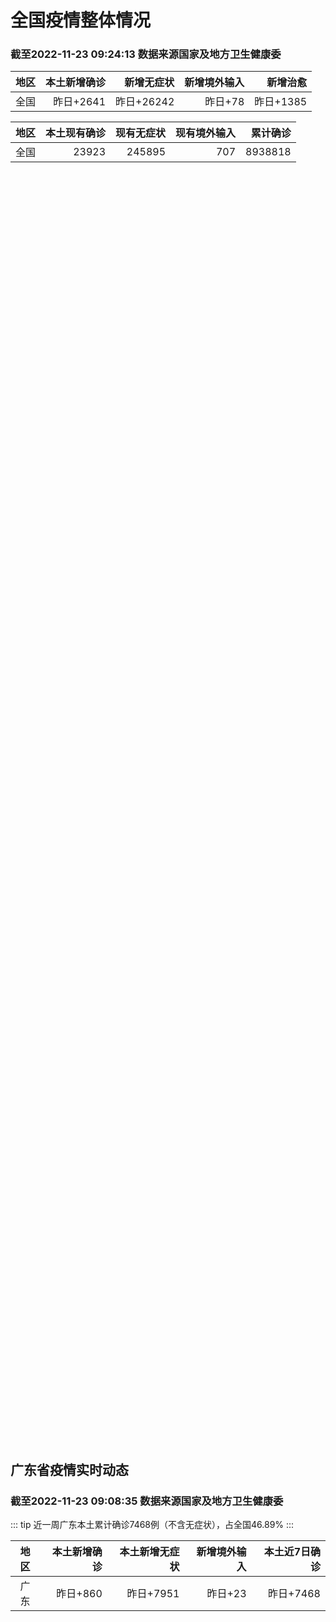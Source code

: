 
# 全国疫情整体情况
### 截至2022-11-23 09:24:13 数据来源国家及地方卫生健康委

|地区|本土新增确诊|新增无症状|新增境外输入|新增治愈|
|:--:|---:|---:|---:|---:|
|全国|昨日+2641|昨日+26242|昨日+78|昨日+1385|

|地区|本土现有确诊|现有无症状|现有境外输入|累计确诊|
|:--:|---:|---:|---:|---:|
|全国|23923|245895|707|8938818|

<ChinaMap :dataList="dataList" :title="title"/>

<div id="chinaDayModify" style="width:100%;height:500px;margin-bottom:10px;"></div>
<div id="chinaAddHistoryData" style="width:100%;height:500px;margin-bottom:10px;"></div>
<div id="chinaNowHistoryData" style="width:100%;height:500px;margin-bottom:10px;"></div>
<div id="chinaTotalHistoryData" style="width:100%;height:500px;margin-bottom:10px;"></div>


## 广东省疫情实时动态
### 截至2022-11-23 09:08:35 数据来源国家及地方卫生健康委

::: tip 近一周广东本土累计确诊7468例（不含无症状），占全国46.89%
:::

|地区|本土新增确诊|本土新增无症状|新增境外输入|本土近7日确诊|
|:--:|---:|---:|---:|---:|
|广东|昨日+860|昨日+7951|昨日+23|昨日+7468|

<div id="guangdongModify" style="width:100%;height:500px;margin-bottom:10px;"></div>
<div id="guangdongTotalHistory" style="width:100%;height:500px;margin-bottom:10px;"></div>
<div id="guangzhouModifyHistory" style="width:100%;height:500px;margin-bottom:10px;"></div>


<script>
import * as echarts from 'echarts'
export default {
  data(){
    return {
      title: '新增本土确诊',
      dataList: [{name: '台湾', value: 0, addList: []},{name: '香港', value: 0, addList: []},{name: '湖北', value: 9, addList: [{name: '武汉', num: 8},
{name: '神农架', num: 1},
]},{name: '上海', value: 15, addList: [{name: '嘉定', num: 5},
{name: '浦东', num: 2},
{name: '松江', num: 2},
{name: '闵行', num: 2},
{name: '青浦', num: 2},
]},{name: '吉林', value: 13, addList: []},{name: '广东', value: 860, addList: [{name: '广州', num: 722},
{name: '湛江', num: 46},
{name: '肇庆', num: 20},
{name: '东莞', num: 16},
{name: '深圳', num: 15},
]},{name: '海南', value: 10, addList: []},{name: '四川', value: 272, addList: [{name: '成都', num: 176},
{name: '外省返川人员', num: 38},
{name: '德阳', num: 22},
{name: '阿坝', num: 15},
{name: '内江', num: 11},
]},{name: '北京', value: 388, addList: [{name: '朝阳', num: 117},
{name: '通州', num: 96},
{name: '海淀', num: 34},
{name: '东城', num: 33},
{name: '顺义', num: 31},
]},{name: '内蒙古', value: 124, addList: [{name: '呼和浩特', num: 105},
{name: '鄂尔多斯', num: 11},
{name: '赤峰', num: 7},
{name: '呼伦贝尔', num: 1},
]},{name: '福建', value: 15, addList: [{name: '厦门', num: 4},
{name: '泉州', num: 3},
{name: '福州', num: 3},
{name: '龙岩', num: 2},
{name: '漳州', num: 2},
]},{name: '陕西', value: 37, addList: []},{name: '重庆', value: 215, addList: [{name: '渝北区', num: 50},
{name: '垫江县', num: 32},
{name: '万州区', num: 25},
{name: '南岸区', num: 22},
{name: '巴南区', num: 17},
]},{name: '浙江', value: 33, addList: [{name: '杭州', num: 17},
{name: '宁波', num: 4},
{name: '绍兴', num: 4},
{name: '衢州', num: 3},
{name: '温州', num: 2},
]},{name: '黑龙江', value: 63, addList: [{name: '哈尔滨', num: 59},
{name: '绥化', num: 2},
{name: '鸡西', num: 2},
]},{name: '山东', value: 30, addList: [{name: '济南', num: 20},
{name: '青岛', num: 3},
{name: '泰安', num: 3},
{name: '临沂', num: 2},
{name: '淄博', num: 1},
]},{name: '云南', value: 87, addList: [{name: '昆明', num: 66},
{name: '昭通市', num: 9},
{name: '丽江市', num: 4},
{name: '德宏州', num: 3},
{name: '保山市', num: 2},
]},{name: '江苏', value: 62, addList: [{name: '南京', num: 40},
{name: '连云港', num: 12},
{name: '无锡', num: 4},
{name: '盐城', num: 3},
{name: '镇江', num: 1},
]},{name: '河南', value: 115, addList: [{name: '郑州', num: 113},
{name: '许昌', num: 1},
{name: '濮阳', num: 1},
]},{name: '山西', value: 157, addList: [{name: '太原', num: 41},
{name: '阳泉', num: 34},
{name: '朔州', num: 23},
{name: '大同', num: 18},
{name: '吕梁', num: 18},
]},{name: '天津', value: 5, addList: [{name: '未公布来源', num: 5},
]},{name: '新疆', value: 19, addList: [{name: '喀什', num: 7},
{name: '乌鲁木齐', num: 6},
{name: '和田', num: 6},
]},{name: '广西', value: 1, addList: [{name: '桂林', num: 1},
]},{name: '辽宁', value: 22, addList: [{name: '沈阳', num: 17},
{name: '铁岭', num: 3},
{name: '盘锦', num: 1},
{name: '阜新', num: 1},
]},{name: '河北', value: 45, addList: [{name: '石家庄', num: 45},
]},{name: '湖南', value: 12, addList: [{name: '郴州', num: 4},
{name: '株洲', num: 2},
{name: '长沙', num: 2},
{name: '张家界', num: 2},
{name: '常德', num: 1},
]},{name: '安徽', value: 2, addList: [{name: '合肥', num: 1},
{name: '铜陵', num: 1},
]},{name: '甘肃', value: 1, addList: [{name: '陇南', num: 1},
]},{name: '江西', value: 1, addList: [{name: '九江', num: 1},
]},{name: '西藏', value: 0, addList: []},{name: '贵州', value: 20, addList: [{name: '遵义', num: 12},
{name: '毕节', num: 5},
{name: '贵阳', num: 2},
{name: '铜仁', num: 1},
]},{name: '澳门', value: 0, addList: []},{name: '青海', value: 7, addList: []},{name: '宁夏', value: 1, addList: [{name: '固原', num: 1},
]},{name: '南海诸岛', value: 0, addList: []}]
    }
  },
  mounted () {
    const themeObj = {"color":["#2ec7c9","#b6a2de","#5ab1ef","#ffb980","#d87a80","#8d98b3","#e5cf0d","#97b552","#95706d","#dc69aa","#07a2a4","#9a7fd1","#588dd5","#f5994e","#c05050","#59678c","#c9ab00","#7eb00a","#6f5553","#c14089"],"backgroundColor":"rgba(0,0,0,0)","textStyle":{},"title":{"textStyle":{"color":"#008acd"},"subtextStyle":{"color":"#aaaaaa"}},"line":{"itemStyle":{"borderWidth":1},"lineStyle":{"width":2},"symbolSize":3,"symbol":"emptyCircle","smooth":true},"radar":{"itemStyle":{"borderWidth":1},"lineStyle":{"width":2},"symbolSize":3,"symbol":"emptyCircle","smooth":true},"bar":{"itemStyle":{"barBorderWidth":0,"barBorderColor":"#ccc"}},"pie":{"itemStyle":{"borderWidth":0,"borderColor":"#ccc"}},"scatter":{"itemStyle":{"borderWidth":0,"borderColor":"#ccc"}},"boxplot":{"itemStyle":{"borderWidth":0,"borderColor":"#ccc"}},"parallel":{"itemStyle":{"borderWidth":0,"borderColor":"#ccc"}},"sankey":{"itemStyle":{"borderWidth":0,"borderColor":"#ccc"}},"funnel":{"itemStyle":{"borderWidth":0,"borderColor":"#ccc"}},"gauge":{"itemStyle":{"borderWidth":0,"borderColor":"#ccc"}},"candlestick":{"itemStyle":{"color":"#d87a80","color0":"#2ec7c9","borderColor":"#d87a80","borderColor0":"#2ec7c9","borderWidth":1}},"graph":{"itemStyle":{"borderWidth":0,"borderColor":"#ccc"},"lineStyle":{"width":1,"color":"#aaaaaa"},"symbolSize":3,"symbol":"emptyCircle","smooth":true,"color":["#2ec7c9","#b6a2de","#5ab1ef","#ffb980","#d87a80","#8d98b3","#e5cf0d","#97b552","#95706d","#dc69aa","#07a2a4","#9a7fd1","#588dd5","#f5994e","#c05050","#59678c","#c9ab00","#7eb00a","#6f5553","#c14089"],"label":{"color":"#eeeeee"}},"map":{"itemStyle":{"areaColor":"#dddddd","borderColor":"#eeeeee","borderWidth":0.5},"label":{"color":"#d87a80"},"emphasis":{"itemStyle":{"areaColor":"rgba(254,153,78,1)","borderColor":"#444","borderWidth":1},"label":{"color":"rgb(100,0,0)"}}},"geo":{"itemStyle":{"areaColor":"#dddddd","borderColor":"#eeeeee","borderWidth":0.5},"label":{"color":"#d87a80"},"emphasis":{"itemStyle":{"areaColor":"rgba(254,153,78,1)","borderColor":"#444","borderWidth":1},"label":{"color":"rgb(100,0,0)"}}},"categoryAxis":{"axisLine":{"show":true,"lineStyle":{"color":"#008acd"}},"axisTick":{"show":true,"lineStyle":{"color":"#333"}},"axisLabel":{"show":true,"color":"#333"},"splitLine":{"show":false,"lineStyle":{"color":["#eee"]}},"splitArea":{"show":false,"areaStyle":{"color":["rgba(250,250,250,0.3)","rgba(200,200,200,0.3)"]}}},"valueAxis":{"axisLine":{"show":true,"lineStyle":{"color":"#008acd"}},"axisTick":{"show":true,"lineStyle":{"color":"#333"}},"axisLabel":{"show":true,"color":"#333"},"splitLine":{"show":true,"lineStyle":{"color":["#eee"]}},"splitArea":{"show":true,"areaStyle":{"color":["rgba(250,250,250,0.3)","rgba(200,200,200,0.3)"]}}},"logAxis":{"axisLine":{"show":true,"lineStyle":{"color":"#008acd"}},"axisTick":{"show":true,"lineStyle":{"color":"#333"}},"axisLabel":{"show":true,"color":"#333"},"splitLine":{"show":true,"lineStyle":{"color":["#eee"]}},"splitArea":{"show":true,"areaStyle":{"color":["rgba(250,250,250,0.3)","rgba(200,200,200,0.3)"]}}},"timeAxis":{"axisLine":{"show":true,"lineStyle":{"color":"#008acd"}},"axisTick":{"show":true,"lineStyle":{"color":"#333"}},"axisLabel":{"show":true,"color":"#333"},"splitLine":{"show":true,"lineStyle":{"color":["#eee"]}},"splitArea":{"show":false,"areaStyle":{"color":["rgba(250,250,250,0.3)","rgba(200,200,200,0.3)"]}}},"toolbox":{"iconStyle":{"borderColor":"#2ec7c9"},"emphasis":{"iconStyle":{"borderColor":"#18a4a6"}}},"legend":{"textStyle":{"color":"#333333"}},"tooltip":{"axisPointer":{"lineStyle":{"color":"#008acd","width":"1"},"crossStyle":{"color":"#008acd","width":"1"}}},"timeline":{"lineStyle":{"color":"#008acd","width":1},"itemStyle":{"color":"#008acd","borderWidth":1},"controlStyle":{"color":"#008acd","borderColor":"#008acd","borderWidth":0.5},"checkpointStyle":{"color":"#2ec7c9","borderColor":"#2ec7c9"},"label":{"color":"#008acd"},"emphasis":{"itemStyle":{"color":"#a9334c"},"controlStyle":{"color":"#008acd","borderColor":"#008acd","borderWidth":0.5},"label":{"color":"#008acd"}}},"visualMap":{"color":["#5ab1ef","#e0ffff"]},"dataZoom":{"backgroundColor":"rgba(47,69,84,0)","dataBackgroundColor":"#efefff","fillerColor":"rgba(182,162,222,0.2)","handleColor":"#008acd","handleSize":"100%","textStyle":{"color":"#333333"}},"markPoint":{"label":{"color":"#eeeeee"},"emphasis":{"label":{"color":"#eeeeee"}}}}

    echarts.registerTheme('dark', (themeObj))

    this.chartChDay = echarts.init(document.getElementById("chinaDayModify"), "dark")
,this.chartChAdd = echarts.init(document.getElementById("chinaAddHistoryData"), "dark")
,this.chartChNow = echarts.init(document.getElementById("chinaNowHistoryData"), "dark")
,this.chartChTotal = echarts.init(document.getElementById("chinaTotalHistoryData"), "dark")
,this.chartGdMod = echarts.init(document.getElementById("guangdongModify"), "dark")
,this.chartGdTotal = echarts.init(document.getElementById("guangdongTotalHistory"), "dark")
,this.chartGzMod = echarts.init(document.getElementById("guangzhouModifyHistory"), "dark")


    const option_gd_mod = {
      title: {
        text: '广东疫情新增趋势（人）'
      },
      tooltip: {
        trigger: 'axis',
        axisPointer: {
          type: 'cross',
          label: {
            backgroundColor: '#6a7985'
          }
        }
      },
      legend: {
        top: 20,
        data: [{name: '本土新增确诊',icon: 'rect'}, {name: '本土新增无症状',icon: 'rect'},{name: '新增境外输入',icon: 'rect'}]
      },
      grid: {
        left: '3%',
        right: '4%',
        bottom: '3%',
        containLabel: true
      },
      toolbox: {
        feature: {
          saveAsImage: {}
        }
      },
      xAxis: {
        type: 'category',
        boundaryGap: false,
        data: ["09.25","09.26","09.27","09.28","09.29","09.30","10.01","10.02","10.03","10.04","10.05","10.06","10.07","10.08","10.09","10.10","10.11","10.12","10.13","10.14","10.15","10.16","10.17","10.18","10.19","10.20","10.21","10.22","10.23","10.24","10.25","10.26","10.27","10.28","10.29","10.30","10.31","11.01","11.02","11.03","11.04","11.05","11.06","11.07","11.08","11.09","11.10","11.11","11.12","11.13","11.14","11.15","11.16","11.17","11.18","11.19","11.20","11.21","11.22",]
      },
      yAxis: {
        type: 'value'
      },
      series: [
        {
          name: '本土新增确诊',
          type: 'line',
          areaStyle: {},
          emphasis: {
            focus: 'series'
          },
          data: [7,12,4,18,16,22,17,19,27,34,37,41,47,34,31,38,43,36,53,60,35,23,36,50,26,27,19,32,23,33,45,15,27,63,83,291,242,125,103,195,219,252,224,319,592,500,546,760,727,707,586,564,1246,1338,1102,1157,984,781,860,]
        },
        {
          name: '本土新增无症状',
          type: 'line',
          areaStyle: {},
          emphasis: {
            focus: 'series'
          },
          data: [5,5,2,5,15,21,10,24,16,24,27,34,27,21,24,25,11,17,21,29,29,38,61,48,58,62,74,59,70,62,67,84,88,136,195,468,458,298,356,470,669,1330,1882,2330,2611,2507,2461,2996,3541,3941,5047,6215,8576,9110,8535,8381,8101,8241,7951,]
        },
        {
          name: '新增境外输入',
          type: 'line',
          areaStyle: {},
          emphasis: {
            focus: 'series'
          },
          data: [19,14,15,21,15,11,29,11,19,18,19,27,10,14,27,27,14,17,15,24,18,18,11,12,14,25,17,9,19,12,6,5,11,14,14,8,7,10,12,13,9,21,10,12,16,14,23,9,15,19,19,24,10,20,13,21,38,35,23,]
        }
      ]
    };

    const option_gd_total = {
      title: {
        text: '广东疫情概览（人）'
      },
      tooltip: {
        trigger: 'axis',
        axisPointer: {
          type: 'cross',
          label: {
            backgroundColor: '#6a7985'
          }
        }
      },
      legend: {
        top: 20,
        data: [{name: '累计确诊',icon: 'rect'},{name: '累计治愈',icon: 'rect'}]
      },
      grid: {
        left: '3%',
        right: '4%',
        bottom: '3%',
        containLabel: true
      },
      toolbox: {
        feature: {
          saveAsImage: {}
        }
      },
      xAxis: {
        type: 'category',
        boundaryGap: false,
        data: ["09.25","09.26","09.27","09.28","09.29","09.30","10.01","10.02","10.03","10.04","10.05","10.06","10.07","10.08","10.09","10.10","10.11","10.12","10.13","10.14","10.15","10.16","10.17","10.18","10.19","10.20","10.21","10.22","10.23","10.24","10.25","10.26","10.27","10.28","10.29","10.30","10.31","11.01","11.02","11.03","11.04","11.05","11.06","11.07","11.08","11.09","11.10","11.11","11.12","11.13","11.14","11.15","11.16","11.17","11.18","11.19","11.20","11.21","11.22",]
      },
      yAxis: {
        type: 'value'
      },
      series: [
        {
          name: '累计确诊',
          type: 'line',
          areaStyle: {},
          emphasis: {
            focus: 'series'
          },
          data: [9905,9931,9950,9991,10022,10055,10101,10131,10177,10229,10285,10353,10410,10458,10516,10581,10638,10691,10759,10843,10896,10947,10994,11056,11106,11138,11174,11215,11257,11302,11353,11373,11411,11488,11585,11884,12133,12268,12383,12591,12819,13092,13336,13657,14264,14779,15348,16117,16859,17585,18190,18778,20034,21392,22507,23685,24707,25523,26406,]
        },
        {
          name: '累计治愈',
          type: 'line',
          areaStyle: {},
          emphasis: {
            focus: 'series'
          },
          data: [9529,9529,9529,9529,9529,9529,9529,9529,9529,9529,9529,9877,9877,9877,9972,10007,10048,10091,10127,10127,10127,10178,10239,10298,10298,10298,10298,10298,10298,10298,10298,10298,10298,10298,10298,10298,10298,10298,10298,10298,10298,10298,10298,10298,11470,11470,11470,11470,11470,11470,11470,11470,11470,11470,11470,11470,11470,11470,11470,]
        }
      ]
    };

    const option_gz_mod = {
      title: {
        text: '广州疫情新增趋势（人）'
      },
      tooltip: {
        trigger: 'axis',
        axisPointer: {
          type: 'cross',
          label: {
            backgroundColor: '#6a7985'
          }
        }
      },
      legend: {
        top: 20,
        data: [{name: '本土新增确诊',icon: 'rect'},{name: '本土新增无症状',icon: 'rect'}]
      },
      grid: {
        left: '3%',
        right: '4%',
        bottom: '3%',
        containLabel: true
      },
      toolbox: {
        feature: {
          saveAsImage: {}
        }
      },
      xAxis: {
        type: 'category',
        boundaryGap: false,
        data: ["0925","0926","0927","0928","0929","0930","1001","1002","1003","1004","1005","1006","1007","1008","1009","1010","1011","1012","1013","1014","1015","1016","1017","1018","1019","1020","1021","1022","1023","1024","1025","1026","1027","1028","1029","1030","1031","1101","1102","1103","1104","1105","1106","1107","1108","1109","1110","1111","1112","1113","1114","1115","1116","1117","1118","1119","1120","1121","1122",]
      },
      yAxis: {
        type: 'value'
      },
      series: [
        {
          name: '本土新增确诊',
          type: 'line',
          areaStyle: {},
          emphasis: {
            focus: 'series'
          },
          data: [2,2,0,1,1,2,0,5,10,12,14,21,17,18,5,13,6,10,25,23,20,3,16,22,6,10,12,18,16,22,27,11,19,54,66,232,190,85,83,149,168,183,158,232,478,423,466,694,662,656,552,509,1189,1241,983,1050,882,681,722,]
        },
        {
          name: '本土新增无症状',
          type: 'line',
          areaStyle: {},
          emphasis: {
            focus: 'series'
          },
          data: [0,1,1,0,2,0,0,3,7,5,13,8,12,9,15,1,2,7,3,8,16,27,43,31,44,46,46,39,53,43,46,39,46,85,125,295,289,253,323,430,635,1259,1813,2263,2546,2430,2358,2921,3464,3876,4977,6138,8486,8989,8444,8234,7885,7957,7735,]
        }
      ]
    };

    const option_ch_day  = {
      series: [
        {
          type: 'treemap',
          data: [
            {
              name: '本土新增确诊昨日+2641',
              value: 2641,
            },
            {
              name: '新增无症状昨日+26242',
              value: 26242,
            },
            {
              name: '新增境外输入昨日+78',
              value: 78,
            },
            {
              name: '新增治愈昨日+1385',
              value: 1385,
            },
          ]
        }
      ]
    };

    const option_ch_add = {
      title: {
        text: '新增疫情整体走势'
      },
      tooltip: {
        trigger: 'axis',
        axisPointer: {
          type: 'cross',
          label: {
            backgroundColor: '#6a7985'
          }
        }
      },
      legend: {
        top: 20,
        data: [{name: '本土确诊',icon: 'rect'}, {name: '无症状感染',icon: 'rect'},{name: '新增境外输入',icon: 'rect'}]
      },
      grid: {
        left: '3%',
        right: '4%',
        bottom: '3%',
        containLabel: true
      },
      toolbox: {
        feature: {
          saveAsImage: {}
        }
      },
      xAxis: {
        type: 'category',
        boundaryGap: false,
        data: ["09.23","09.24","09.25","09.26","09.27","09.28","09.29","09.30","10.01","10.02","10.03","10.04","10.05","10.06","10.07","10.08","10.09","10.10","10.11","10.12","10.13","10.14","10.15","10.16","10.17","10.18","10.19","10.20","10.21","10.22","10.23","10.24","10.25","10.26","10.27","10.28","10.29","10.30","10.31","11.01","11.02","11.03","11.04","11.05","11.06","11.07","11.08","11.09","11.10","11.11","11.12","11.13","11.14","11.15","11.16","11.17","11.18","11.19","11.20","11.21","11.22",]
      },
      yAxis: {
        type: 'value'
      },
      series: [
        {
          name: '本土确诊',
          type: 'line',
          areaStyle: {},
          emphasis: {
            focus: 'series'
          },
          data: [129,159,235,173,119,106,97,106,116,189,250,223,183,216,447,441,373,427,374,322,249,291,174,182,208,204,164,158,159,155,173,205,297,193,214,324,353,479,498,409,531,704,596,526,535,843,1294,1133,1150,1452,1675,1747,1621,1568,2328,2276,2055,2204,2277,2145,2641,]
        },
        {
          name: '无症状感染',
          type: 'line',
          areaStyle: {},
          emphasis: {
            focus: 'series'
          },
          data: [624,601,597,636,625,526,625,549,432,466,626,747,1005,1267,1301,1307,1566,1662,1386,1154,1010,900,668,534,587,630,643,638,658,683,751,875,944,924,1123,1153,1566,2220,2221,2346,2669,3167,3063,3894,4961,6632,6882,7691,9385,10351,13086,14325,16151,18491,20804,22853,22208,22011,24547,25754,26242,]
        },
        {
          name: '新增境外输入',
          type: 'line',
          areaStyle: {},
          emphasis: {
            focus: 'series'
          },
          data: [59,58,60,72,75,64,59,66,63,51,57,50,46,72,54,62,61,64,43,50,64,70,70,63,42,43,47,56,56,52,48,41,41,38,48,53,48,42,49,56,50,53,61,62,34,47,52,52,59,52,36,47,40,55,60,86,82,63,88,80,78,]
        }
      ]
    };

    const option_ch_now = {
      title: {
        text: '现有疫情整体走势'
      },
      tooltip: {
        trigger: 'axis',
        axisPointer: {
          type: 'cross',
          label: {
            backgroundColor: '#6a7985'
          }
        }
      },
      legend: {
        top: 20,
        data: [{name: '本土确诊',icon: 'rect'}, {name: '无症状感染',icon: 'rect'},{name: '新增境外输入',icon: 'rect'}]
      },
      grid: {
        left: '3%',
        right: '4%',
        bottom: '3%',
        containLabel: true
      },
      toolbox: {
        feature: {
          saveAsImage: {}
        }
      },
      xAxis: {
        type: 'category',
        boundaryGap: false,
        data: ["09.23","09.24","09.25","09.26","09.27","09.28","09.29","09.30","10.01","10.02","10.03","10.04","10.05","10.06","10.07","10.08","10.09","10.10","10.11","10.12","10.13","10.14","10.15","10.16","10.17","10.18","10.19","10.20","10.21","10.22","10.23","10.24","10.25","10.26","10.27","10.28","10.29","10.30","10.31","11.01","11.02","11.03","11.04","11.05","11.06","11.07","11.08","11.09","11.10","11.11","11.12","11.13","11.14","11.15","11.16","11.17","11.18","11.19","11.20","11.21","11.22",]
      },
      yAxis: {
        type: 'value'
      },
      series: [
        {
          name: '本土确诊',
          type: 'line',
          areaStyle: {},
          emphasis: {
            focus: 'series'
          },
          data: [2477,2395,2404,2381,2378,2365,2359,2301,2314,2306,2341,2261,2263,2329,2666,2977,3240,3460,3637,3779,3824,3906,3854,3808,3777,3677,3595,3529,3362,3245,3179,3062,3127,3104,3107,3252,3440,3751,4101,4324,4641,5070,5473,5792,6113,6742,7801,8635,9385,10387,11647,12855,13935,14820,16631,17901,19102,20202,21550,22606,23923,]
        },
        {
          name: '无症状感染',
          type: 'line',
          areaStyle: {},
          emphasis: {
            focus: 'series'
          },
          data: [563,552,558,585,613,632,610,608,631,623,629,615,620,628,633,641,646,644,623,618,632,657,650,655,636,635,623,624,624,629,605,592,578,562,551,549,547,527,537,530,523,527,530,532,504,502,512,520,530,532,528,534,538,525,541,576,607,627,660,690,707,]
        },
        {
          name: '新增境外输入',
          type: 'line',
          areaStyle: {},
          emphasis: {
            focus: 'series'
          },
          data: [11627,11277,10573,10414,10373,10105,9829,9770,9618,8814,8449,8109,8069,8744,9419,10193,11206,11944,12805,13455,13998,14442,14606,14679,14750,14715,14774,14658,14360,14193,14094,14026,14399,14475,14817,15140,15931,17538,19036,20631,22423,24734,26924,30018,34158,39861,45493,51292,59141,67715,79170,91603,105362,120524,136643,154412,172048,188616,207376,226934,245895,]
        }
      ]
    };

    const option_ch_total = {
      title: {
        text: '累计疫情整体走势'
      },
      tooltip: {
        trigger: 'axis',
        axisPointer: {
          type: 'cross',
          label: {
            backgroundColor: '#6a7985'
          }
        }
      },
      legend: {
        top: 20,
        data: [{name: '确诊(含港澳台)', con: 'rect'}, {name: '死亡(含港澳台)',icon: 'rect'}]
      },
      grid: {
        left: '3%',
        right: '4%',
        bottom: '3%',
        containLabel: true
      },
      toolbox: {
        feature: {
          saveAsImage: {}
        }
      },
      xAxis: {
        type: 'category',
        boundaryGap: false,
        data: ["09.23","09.24","09.25","09.26","09.27","09.28","09.29","09.30","10.01","10.02","10.03","10.04","10.05","10.06","10.07","10.08","10.09","10.10","10.11","10.12","10.13","10.14","10.15","10.16","10.17","10.18","10.19","10.20","10.21","10.22","10.23","10.24","10.25","10.26","10.27","10.28","10.29","10.30","10.31","11.01","11.02","11.03","11.04","11.05","11.06","11.07","11.08","11.09","11.10","11.11","11.12","11.13","11.14","11.15","11.16","11.17","11.18","11.19","11.20","11.21","11.22",]
      },
      yAxis: {
        type: 'value'
      },
      series: [
        {
          name: '确诊(含港澳台)',
          type: 'line',
          areaStyle: {},
          emphasis: {
            focus: 'series'
          },
          data: [6833790,6872895,6912675,6942179,6988610,7037863,7083359,7127469,7171159,7215114,7249310,7299603,7355347,7402656,7454504,7499946,7499946,7578751,7621171,7621171,7621171,7778306,7822739,7865269,7895059,7895059,7895059,8026778,8064765,8101522,8137786,8137786,8137786,8246496,8283181,8318921,8352484,8385213,8409023,8444367,8478830,8510115,8538758,8565587,8591083,8609153,8635852,8662662,8686925,8709454,8731122,8752310,8771347,8792321,8818365,8841863,8862956,8882454,8901981,8917011,8938818,]
        },
        {
          name: '死亡(含港澳台)',
          type: 'line',
          areaStyle: {},
          emphasis: {
            focus: 'series'
          },
          data: [26074,26132,26176,26244,26278,26330,26388,26446,26500,26568,26609,21422,26706,26769,26823,26823,26823,26823,26823,26823,26823,26823,26823,26823,26823,26823,26823,26823,26823,26823,26823,26823,26823,26823,26823,26823,26823,26823,26823,26823,26823,26823,26823,26823,26823,28900,28939,28939,28939,28939,28939,28939,28939,28939,28939,28939,28939,28939,28939,28939,28939,]
        }
      ]
    };

    this.chartGdMod.setOption(option_gd_mod);
    this.chartGdTotal.setOption(option_gd_total);
    this.chartGzMod.setOption(option_gz_mod);
    this.chartChDay.setOption(option_ch_day);
    this.chartChAdd.setOption(option_ch_add);
    this.chartChNow.setOption(option_ch_now);
    this.chartChTotal.setOption(option_ch_total);

    window.onresize = () => {
      this.chartGdMod.resize()
      this.chartGdTotal.resize()
      this.chartGzMod.resize()
      this.chartChDay.resize()
      this.chartChAdd.resize()
      this.chartChNow.resize()
      this.chartChTotal.resize()
    }
  }
}
</script>

## 广东省各地区疫情情况

::: danger 496个中高风险地区
:::

|地区|本土新增确诊|本土新增无症状|本土近7日确诊|中高风险地区|
|:--:|---:|---:|---:|---:|
|广州|+722|+7735|+6748|+242|
|湛江|+46|+16|+165|+85|
|肇庆|+20|+2|+183|+52|
|东莞|+16|+22|+94|+14|
|深圳|+15|+25|+65|+36|
|佛山|+7|+105|+37|+2|
|中山|+7|+4|+20|+6|
|珠海|+5|+10|+34|+4|
|汕头|+4|+5|+17|0|
|韶关|+4|0|+13|+1|
|清远|+3|+5|+15|+10|
|惠州|+3|+5|+13|+9|
|阳江|+2|+6|+34|+16|
|茂名|+2|0|+14|+2|
|河源|+2|0|+3|0|
|潮州|+2|0|+2|0|
|梅州|0|+6|+1|+5|
|揭阳|0|+3|0|+6|
|江门|0|+2|+8|+6|
|云浮|0|0|+2|0|
|汕尾|0|0|0|0|


## 广东疫情热点动态

  
### 11-23 09:34
::: tip 11月22日深圳新增15例确诊病例和25例无症状感染者
11月22日0-24时，深圳新增15例新冠肺炎确诊病例和25例新冠病毒无症状感染者。其中外省（市）输入及关联病例共计15例。其中，在集中隔离观察人员中发现22例，在居家隔离医学观察人员中发现2例，在闭...

信息来源：南方都市报

[阅读全文](https://h5.baike.qq.com/mobile/landing.html?docid=20221123A01KS000&isNews=1&adtag=wxjk.yqssc.yqdt)
:::

### 11-23 09:03
::: tip 11月22日，梅州新冠肺炎疫情新增病例6例，涉及梅江、梅县、丰顺、大埔
11月22日，梅州市新冠肺炎疫情新增病例6例（均为无症状感染者）。其中，梅江区新增2例（密切接触者筛查1例、集中隔离发现1例），梅县区新增2例（集中隔离发现1例、高风险区筛查发现1例），丰顺县报告1例...

信息来源：南方PLUS

[阅读全文](https://h5.baike.qq.com/mobile/landing.html?docid=20221123A01AEG00&isNews=1&adtag=wxjk.yqssc.yqdt)
:::

### 11-23 08:41
::: tip 2022年11月23日广东省新冠肺炎疫情情况
11月22日0-24时，全省新增本土确诊病例353例（广州235例，深圳15例，珠海5例，汕头4例，佛山7例，韶关4例，河源2例，惠州3例，中山7例，阳江2例，湛江44例，茂名2例，肇庆20例，清远1...

信息来源：成都商报红星新闻

[阅读全文](https://h5.baike.qq.com/mobile/landing.html?docid=20221123A0154I00&isNews=1&adtag=wxjk.yqssc.yqdt)
:::

### 11-23 06:01
::: tip 请理解支持！请主动配合！连州镇开展第三轮区域核酸检测
关于在连州市连州镇范围内开展第三轮区域核酸检测的通告广大居民群众：为进一步做好新冠肺炎疫情防控工作，及时排查风险隐患，切实保障全市人民的生命安全和身体健康，现定于2022年11月23日在连州市连州镇1...

信息来源：南方PLUS

[阅读全文](https://h5.baike.qq.com/mobile/landing.html?docid=20221123A00FD100&isNews=1&adtag=wxjk.yqssc.yqdt)
:::

### 11-23 08:40
::: tip 2022年11月23日广东省新冠肺炎疫情情况
                                                        　　11月22日0-24时，全省新增本土确诊病例353例（广州235例，深圳15例，珠海...

信息来源：广东省卫生健康委员会

[阅读全文](https://h5.baike.qq.com/mobile/landing.html?docid=WJW20221123M9BUN6TG&isNews=1&adtag=wxjk.yqssc.yqdt)
:::

### 11-22 23:59
::: tip 温馨提示：11月23日白云区开展核酸检测“应检尽检”
11月23日白云区开展核酸检测“应检尽检”尊敬的市民朋友：您好！当前白云区疫情形势依然严峻，群防群控需要你我共同努力。根据疫情防控工作需要，定于11月23日开展核酸检测“应检尽检”工作。采样时间为7:...

信息来源：白云融媒

[阅读全文](https://h5.baike.qq.com/mobile/landing.html?docid=20221123A000IO00&isNews=1&adtag=wxjk.yqssc.yqdt)
:::

### 11-22 23:03
::: tip 潮州潮安：确诊1例新冠病毒肺炎病例（轻型）
11月22日，潮安区新型冠状病毒肺炎疫情防控指挥部办公室发布通报，潮安区在外省来潮人员中发现1名新冠病毒感染者，系当日通报的核酸检测结果异常人员蒲某，经专家组会诊为新冠病毒肺炎确诊病例（轻型）。目前正...

信息来源：南方PLUS

[阅读全文](https://h5.baike.qq.com/mobile/landing.html?docid=20221122A0ACFW00&isNews=1&adtag=wxjk.yqssc.yqdt)
:::

### 11-22 22:16
::: tip 司机出车有新要求！哈啰打车在珠海推出网约车防疫指南
文/羊城晚报全媒体记者 郑达 通讯员 张津豪11月22日，哈啰打车响应珠海市交通运输局21日发布的《乘坐出租车、网约车如何科学防疫》的提醒，在珠海面向全体网约车司机和乘客推出网约车防疫指南，并投入专项...

信息来源：羊城派

[阅读全文](https://h5.baike.qq.com/mobile/landing.html?docid=20221122A09ZQW00&isNews=1&adtag=wxjk.yqssc.yqdt)
:::

### 11-22 22:16
::: tip 广州海珠区延续强化部分区域疫情防控措施至11月27日24时
文/羊城晚报全媒体记者 邹丽珍11月22日晚，广州市海珠区发布《海珠区关于继续延续强化疫情防控措施的通告》，全文如下：海珠区关于继续延续强化疫情防控措施的通告目前，我区疫情仍处于高位波动期，呈现重点片...

信息来源：羊城派

[阅读全文](https://h5.baike.qq.com/mobile/landing.html?docid=20221122A09ZQY00&isNews=1&adtag=wxjk.yqssc.yqdt)
:::

### 11-22 22:08
::: tip 广州海珠：延续实施强化部分区域疫情防控措施至11月27日24时
海珠区关于继续延续强化疫情防控措施的通告目前，我区疫情仍处于高位波动期，呈现重点片区病例集中多发、重点片区周边多点散发的特点，疫情形势依然复杂严峻。从市疫情防控大局出发，经综合审慎研判，决定将2022...

信息来源：南方都市报

[阅读全文](https://h5.baike.qq.com/mobile/landing.html?docid=20221122A09WZ400&isNews=1&adtag=wxjk.yqssc.yqdt)
:::


## 广州疫情热点动态

  
### 11-23 09:34
::: tip 11月22日深圳新增15例确诊病例和25例无症状感染者
11月22日0-24时，深圳新增15例新冠肺炎确诊病例和25例新冠病毒无症状感染者。其中外省（市）输入及关联病例共计15例。其中，在集中隔离观察人员中发现22例，在居家隔离医学观察人员中发现2例，在闭...

信息来源：南方都市报

[阅读全文](https://h5.baike.qq.com/mobile/landing.html?docid=20221123A01KS000&isNews=1&adtag=wxjk.yqssc.yqdt)
:::

### 11-23 09:03
::: tip 11月22日，梅州新冠肺炎疫情新增病例6例，涉及梅江、梅县、丰顺、大埔
11月22日，梅州市新冠肺炎疫情新增病例6例（均为无症状感染者）。其中，梅江区新增2例（密切接触者筛查1例、集中隔离发现1例），梅县区新增2例（集中隔离发现1例、高风险区筛查发现1例），丰顺县报告1例...

信息来源：南方PLUS

[阅读全文](https://h5.baike.qq.com/mobile/landing.html?docid=20221123A01AEG00&isNews=1&adtag=wxjk.yqssc.yqdt)
:::

### 11-23 08:41
::: tip 2022年11月23日广东省新冠肺炎疫情情况
11月22日0-24时，全省新增本土确诊病例353例（广州235例，深圳15例，珠海5例，汕头4例，佛山7例，韶关4例，河源2例，惠州3例，中山7例，阳江2例，湛江44例，茂名2例，肇庆20例，清远1...

信息来源：成都商报红星新闻

[阅读全文](https://h5.baike.qq.com/mobile/landing.html?docid=20221123A0154I00&isNews=1&adtag=wxjk.yqssc.yqdt)
:::

### 11-23 06:01
::: tip 请理解支持！请主动配合！连州镇开展第三轮区域核酸检测
关于在连州市连州镇范围内开展第三轮区域核酸检测的通告广大居民群众：为进一步做好新冠肺炎疫情防控工作，及时排查风险隐患，切实保障全市人民的生命安全和身体健康，现定于2022年11月23日在连州市连州镇1...

信息来源：南方PLUS

[阅读全文](https://h5.baike.qq.com/mobile/landing.html?docid=20221123A00FD100&isNews=1&adtag=wxjk.yqssc.yqdt)
:::

### 11-23 08:40
::: tip 2022年11月23日广东省新冠肺炎疫情情况
                                                        　　11月22日0-24时，全省新增本土确诊病例353例（广州235例，深圳15例，珠海...

信息来源：广东省卫生健康委员会

[阅读全文](https://h5.baike.qq.com/mobile/landing.html?docid=WJW20221123M9BUN6TG&isNews=1&adtag=wxjk.yqssc.yqdt)
:::

### 11-22 23:59
::: tip 温馨提示：11月23日白云区开展核酸检测“应检尽检”
11月23日白云区开展核酸检测“应检尽检”尊敬的市民朋友：您好！当前白云区疫情形势依然严峻，群防群控需要你我共同努力。根据疫情防控工作需要，定于11月23日开展核酸检测“应检尽检”工作。采样时间为7:...

信息来源：白云融媒

[阅读全文](https://h5.baike.qq.com/mobile/landing.html?docid=20221123A000IO00&isNews=1&adtag=wxjk.yqssc.yqdt)
:::

### 11-22 23:03
::: tip 潮州潮安：确诊1例新冠病毒肺炎病例（轻型）
11月22日，潮安区新型冠状病毒肺炎疫情防控指挥部办公室发布通报，潮安区在外省来潮人员中发现1名新冠病毒感染者，系当日通报的核酸检测结果异常人员蒲某，经专家组会诊为新冠病毒肺炎确诊病例（轻型）。目前正...

信息来源：南方PLUS

[阅读全文](https://h5.baike.qq.com/mobile/landing.html?docid=20221122A0ACFW00&isNews=1&adtag=wxjk.yqssc.yqdt)
:::

### 11-22 22:16
::: tip 广州海珠区延续强化部分区域疫情防控措施至11月27日24时
文/羊城晚报全媒体记者 邹丽珍11月22日晚，广州市海珠区发布《海珠区关于继续延续强化疫情防控措施的通告》，全文如下：海珠区关于继续延续强化疫情防控措施的通告目前，我区疫情仍处于高位波动期，呈现重点片...

信息来源：羊城派

[阅读全文](https://h5.baike.qq.com/mobile/landing.html?docid=20221122A09ZQY00&isNews=1&adtag=wxjk.yqssc.yqdt)
:::

### 11-22 22:16
::: tip 司机出车有新要求！哈啰打车在珠海推出网约车防疫指南
文/羊城晚报全媒体记者 郑达 通讯员 张津豪11月22日，哈啰打车响应珠海市交通运输局21日发布的《乘坐出租车、网约车如何科学防疫》的提醒，在珠海面向全体网约车司机和乘客推出网约车防疫指南，并投入专项...

信息来源：羊城派

[阅读全文](https://h5.baike.qq.com/mobile/landing.html?docid=20221122A09ZQW00&isNews=1&adtag=wxjk.yqssc.yqdt)
:::

### 11-22 22:08
::: tip 广州海珠：延续实施强化部分区域疫情防控措施至11月27日24时
海珠区关于继续延续强化疫情防控措施的通告目前，我区疫情仍处于高位波动期，呈现重点片区病例集中多发、重点片区周边多点散发的特点，疫情形势依然复杂严峻。从市疫情防控大局出发，经综合审慎研判，决定将2022...

信息来源：南方都市报

[阅读全文](https://h5.baike.qq.com/mobile/landing.html?docid=20221122A09WZ400&isNews=1&adtag=wxjk.yqssc.yqdt)
:::

